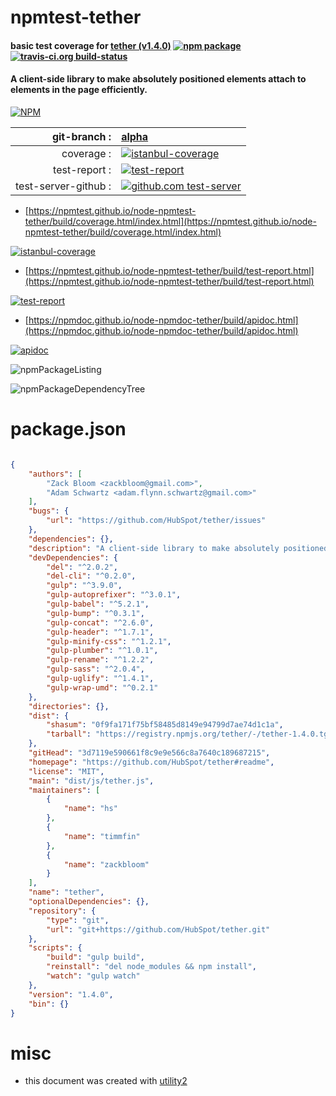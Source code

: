 # npmtest-tether

#### basic test coverage for  [tether (v1.4.0)](https://github.com/HubSpot/tether#readme)  [![npm package](https://img.shields.io/npm/v/npmtest-tether.svg?style=flat-square)](https://www.npmjs.org/package/npmtest-tether) [![travis-ci.org build-status](https://api.travis-ci.org/npmtest/node-npmtest-tether.svg)](https://travis-ci.org/npmtest/node-npmtest-tether)

#### A client-side library to make absolutely positioned elements attach to elements in the page efficiently.

[![NPM](https://nodei.co/npm/tether.png?downloads=true&downloadRank=true&stars=true)](https://www.npmjs.com/package/tether)

| git-branch : | [alpha](https://github.com/npmtest/node-npmtest-tether/tree/alpha)|
|--:|:--|
| coverage : | [![istanbul-coverage](https://npmtest.github.io/node-npmtest-tether/build/coverage.badge.svg)](https://npmtest.github.io/node-npmtest-tether/build/coverage.html/index.html)|
| test-report : | [![test-report](https://npmtest.github.io/node-npmtest-tether/build/test-report.badge.svg)](https://npmtest.github.io/node-npmtest-tether/build/test-report.html)|
| test-server-github : | [![github.com test-server](https://npmtest.github.io/node-npmtest-tether/GitHub-Mark-32px.png)](https://npmtest.github.io/node-npmtest-tether/build/app/index.html) | | build-artifacts : | [![build-artifacts](https://npmtest.github.io/node-npmtest-tether/glyphicons_144_folder_open.png)](https://github.com/npmtest/node-npmtest-tether/tree/gh-pages/build)|

- [https://npmtest.github.io/node-npmtest-tether/build/coverage.html/index.html](https://npmtest.github.io/node-npmtest-tether/build/coverage.html/index.html)

[![istanbul-coverage](https://npmtest.github.io/node-npmtest-tether/build/screenCapture.buildCi.browser.%252Ftmp%252Fbuild%252Fcoverage.lib.html.png)](https://npmtest.github.io/node-npmtest-tether/build/coverage.html/index.html)

- [https://npmtest.github.io/node-npmtest-tether/build/test-report.html](https://npmtest.github.io/node-npmtest-tether/build/test-report.html)

[![test-report](https://npmtest.github.io/node-npmtest-tether/build/screenCapture.buildCi.browser.%252Ftmp%252Fbuild%252Ftest-report.html.png)](https://npmtest.github.io/node-npmtest-tether/build/test-report.html)

- [https://npmdoc.github.io/node-npmdoc-tether/build/apidoc.html](https://npmdoc.github.io/node-npmdoc-tether/build/apidoc.html)

[![apidoc](https://npmdoc.github.io/node-npmdoc-tether/build/screenCapture.buildCi.browser.%252Ftmp%252Fbuild%252Fapidoc.html.png)](https://npmdoc.github.io/node-npmdoc-tether/build/apidoc.html)

![npmPackageListing](https://npmtest.github.io/node-npmtest-tether/build/screenCapture.npmPackageListing.svg)

![npmPackageDependencyTree](https://npmtest.github.io/node-npmtest-tether/build/screenCapture.npmPackageDependencyTree.svg)



# package.json

```json

{
    "authors": [
        "Zack Bloom <zackbloom@gmail.com>",
        "Adam Schwartz <adam.flynn.schwartz@gmail.com>"
    ],
    "bugs": {
        "url": "https://github.com/HubSpot/tether/issues"
    },
    "dependencies": {},
    "description": "A client-side library to make absolutely positioned elements attach to elements in the page efficiently.",
    "devDependencies": {
        "del": "^2.0.2",
        "del-cli": "^0.2.0",
        "gulp": "^3.9.0",
        "gulp-autoprefixer": "^3.0.1",
        "gulp-babel": "^5.2.1",
        "gulp-bump": "^0.3.1",
        "gulp-concat": "^2.6.0",
        "gulp-header": "^1.7.1",
        "gulp-minify-css": "^1.2.1",
        "gulp-plumber": "^1.0.1",
        "gulp-rename": "^1.2.2",
        "gulp-sass": "^2.0.4",
        "gulp-uglify": "^1.4.1",
        "gulp-wrap-umd": "^0.2.1"
    },
    "directories": {},
    "dist": {
        "shasum": "0f9fa171f75bf58485d8149e94799d7ae74d1c1a",
        "tarball": "https://registry.npmjs.org/tether/-/tether-1.4.0.tgz"
    },
    "gitHead": "3d7119e590661f8c9e9e566c8a7640c189687215",
    "homepage": "https://github.com/HubSpot/tether#readme",
    "license": "MIT",
    "main": "dist/js/tether.js",
    "maintainers": [
        {
            "name": "hs"
        },
        {
            "name": "timmfin"
        },
        {
            "name": "zackbloom"
        }
    ],
    "name": "tether",
    "optionalDependencies": {},
    "repository": {
        "type": "git",
        "url": "git+https://github.com/HubSpot/tether.git"
    },
    "scripts": {
        "build": "gulp build",
        "reinstall": "del node_modules && npm install",
        "watch": "gulp watch"
    },
    "version": "1.4.0",
    "bin": {}
}
```



# misc
- this document was created with [utility2](https://github.com/kaizhu256/node-utility2)
